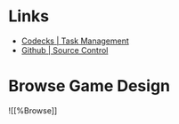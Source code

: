 # Links

- [Codecks | Task Management](https://pyxus.codecks.io)
- [Github | Source Control](github.com/pyxus/fray)  

# Browse Game Design
![[%Browse]]